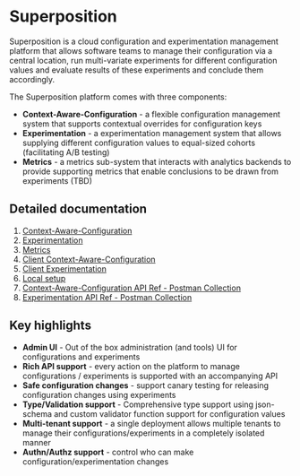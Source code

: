 # Superposition
Superposition is a cloud configuration and experimentation management platform that allows software teams to manage their configuration via a central location, run multi-variate experiments for different configuration values and evaluate results of these experiments and conclude them accordingly.

The Superposition platform comes with three components:

* **Context-Aware-Configuration** - a flexible configuration management system that supports contextual overrides for configuration keys
* **Experimentation** - a experimentation management system that allows supplying different configuration values to equal-sized cohorts (facilitating A/B testing)
* **Metrics** - a metrics sub-system that interacts with analytics backends to provide supporting metrics that enable conclusions to be drawn from experiments (TBD)

## Detailed documentation
1. [Context-Aware-Configuration](docs/context-aware-config.md)
2. [Experimentation](docs/experimentation.md)
3. [Metrics](docs/metrics.md)
4. [Client Context-Aware-Configuration](docs/client-context-aware-configuration.md)
4. [Client Experimentation](docs/client-experimentation.md)
5. [Local setup](docs/setup.md)
6. [Context-Aware-Configuration API Ref - Postman Collection](postman/cac.postman_collection.json)
7. [Experimentation API Ref - Postman Collection](postman/experimentation-platform.postman_collection.json)

## Key highlights
* **Admin UI** - Out of the box administration (and tools) UI for configurations and experiments
* **Rich API support** - every action on the platform to manage configurations / experiments is supported with an accompanying API
* **Safe configuration changes** - support canary testing for releasing configuration changes using experiments
* **Type/Validation support** - Comprehensive type support using json-schema and custom validator function support for configuration values
* **Multi-tenant support** - a single deployment allows multiple tenants to manage their configurations/experiments in a completely isolated manner
* **Authn/Authz support** - control who can make configuration/experimentation changes